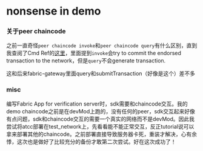 # nonsense in demo


### 关于peer chaincode
之前一直奇怪`peer chaincode invoke`和`peer chaincode query`有什么区别，直到我查阅了Cmd Ref的[这里](https://hyperledger-fabric.readthedocs.io/en/release-2.5/commands/peerchaincode.html)，里面提到`invoke`会try to commit the endorsed transaction to the network，但是`query`不会generate transaction.

这和后来fabric-gateway里面query和submitTransaction（好像是这个）差不多

### misc
编写Fabric App for verification server时，sdk需要和chaincode交互。我的demo chaincode之前是在devMod上跑的，没有任何的peer，sdk交互起来好像有点问题，sdk和chaincode交互的需要一个真实的网络而不是devMod。因此我尝试将atcc部署在test_network上，先看看能不能正常交互，反正tutorial说可以拿来部署其他的chaincode。之前部署直接导致服务器卡死，重装才解决，心有余悸，这次也是做好了比较充分的备份才敢第二次尝试。好在这次成功了！